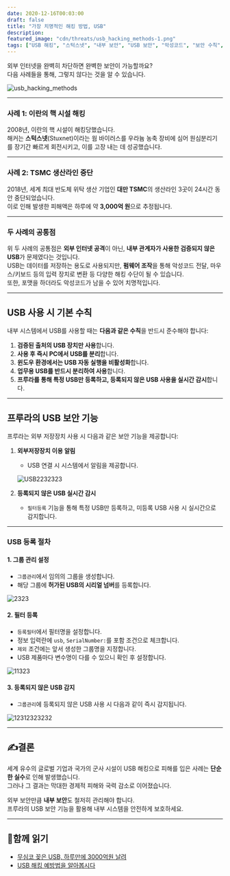 ```yaml
---
date: 2020-12-16T00:03:00
draft: false
title: "가장 치명적인 해킹 방법, USB"
description: 
featured_image: "cdn/threats/usb_hacking_methods-1.png"
tags: ["USB 해킹", "스턱스넷", "내부 보안", "USB 보안", "악성코드", "보안 수칙", "외부저장장치"]
---
```


외부 인터넷을 완벽히 차단하면 완벽한 보안이 가능할까요?  
다음 사례들을 통해, 그렇지 않다는 것을 알 수 있습니다.
<!--more-->
![usb_hacking_methods](https://blog.plura.io/cdn/threats/usb_hacking_methods-1.png)

---

### 사례 1: 이란의 핵 시설 해킹
2008년, 이란의 핵 시설이 해킹당했습니다.  
해커는 **스턱스넷**(Stuxnet)이라는 웜 바이러스를 우라늄 농축 장비에 심어 원심분리기를 장기간 빠르게 회전시키고, 이를 고장 내는 데 성공했습니다.

---

### 사례 2: TSMC 생산라인 중단
2018년, 세계 최대 반도체 위탁 생산 기업인 **대만 TSMC**의 생산라인 3곳이 24시간 동안 중단되었습니다.  
이로 인해 발생한 피해액은 하루에 약 **3,000억 원**으로 추정됩니다.

---

### 두 사례의 공통점
위 두 사례의 공통점은 **외부 인터넷 공격**이 아닌, **내부 관계자가 사용한 검증되지 않은 USB**가 문제였다는 것입니다.  
USB는 데이터를 저장하는 용도로 사용되지만, **펌웨어 조작**을 통해 악성코드 전달, 마우스/키보드 등의 입력 장치로 변환 등 다양한 해킹 수단이 될 수 있습니다.  
또한, 포맷을 하더라도 악성코드가 남을 수 있어 치명적입니다.

---

## USB 사용 시 기본 수칙

내부 시스템에서 USB를 사용할 때는 **다음과 같은 수칙**을 반드시 준수해야 합니다:

1. **검증된 출처의 USB 장치만 사용**합니다.  
2. **사용 후 즉시 PC에서 USB를 분리**합니다.  
3. **윈도우 환경에서는 USB 자동 실행을 비활성화**합니다.  
4. **업무용 USB를 반드시 분리하여 사용**합니다.  
5. **프루라를 통해 특정 USB만 등록하고, 등록되지 않은 USB 사용을 실시간 감시**합니다.  

---

## 프루라의 USB 보안 기능

프루라는 외부 저장장치 사용 시 다음과 같은 보안 기능을 제공합니다:

1. **외부저장장치 이용 알림**
   - USB 연결 시 시스템에서 알림을 제공합니다.
   
   ![USB2232323](https://github.com/user-attachments/assets/99609cb0-8fb1-470c-9a68-549b60806f3b)

2. **등록되지 않은 USB 실시간 감시**
   - `필터등록` 기능을 통해 특정 USB만 등록하고, 미등록 USB 사용 시 실시간으로 감지합니다.

---

### USB 등록 절차

#### 1. 그룹 관리 설정
- `그룹관리`에서 임의의 그룹을 생성합니다.  
- 해당 그룹에 **허가된 USB의 시리얼 넘버**를 등록합니다.

![2323](https://github.com/user-attachments/assets/c808d7cb-7384-456e-b513-c86b03512d07)

#### 2. 필터 등록
- `등록필터`에서 필터명을 설정합니다.  
- 정보 입력란에 `usb`, `SerialNumber:`를 포함 조건으로 체크합니다.  
- `제외` 조건에는 앞서 생성한 그룹명을 지정합니다.  
- USB 제품마다 변수명이 다를 수 있으니 확인 후 설정합니다.

![11323](https://github.com/user-attachments/assets/38d99b28-8f34-40bd-a339-6febb070d55e)

#### 3. 등록되지 않은 USB 감지
- `그룹관리`에 등록되지 않은 USB 사용 시 다음과 같이 즉시 감지됩니다.

![12312323232](https://github.com/user-attachments/assets/b82ee601-1b3a-4cc7-96c4-906169a75fa2)

---

## ✍️결론

세계 유수의 글로벌 기업과 국가의 군사 시설이 USB 해킹으로 피해를 입은 사례는 **단순한 실수**로 인해 발생했습니다.  
그러나 그 결과는 막대한 경제적 피해와 국력 감소로 이어졌습니다.  

외부 보안만큼 **내부 보안**도 철저히 관리해야 합니다.  
프루라의 USB 보안 기능을 활용해 내부 시스템을 안전하게 보호하세요.

---

## 📖함께 읽기

- [무심코 꽂은 USB, 하루만에 3000억원 날려](https://bit.ly/387EO4i)
- [USB 해킹 예방법을 알아봅시다](https://bit.ly/38czyMV)
